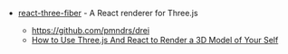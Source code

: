 - [react-three-fiber](https://github.com/pmndrs/react-three-fiber) - A React renderer for Three.js

    - https://github.com/pmndrs/drei
    - [How to Use Three.js And React to Render a 3D Model of Your Self](https://dev.to/nourdinedev/how-to-use-threejs-and-react-to-render-a-3d-model-of-your-self-4kkf)
